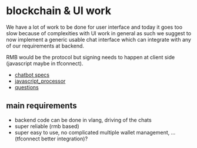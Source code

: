 # blockchain & UI work

We have a lot of work to be done for user interface and today it goes too slow because of complexities with UI work in general as such we suggest to now implement a generic usable chat interface which can integrate with any of our requirements at backend.

RMB would be the protocol but signing needs to happen at client side (javascript maybe in tfconnect).

- [chatbot specs](chat_bot_widget.md)
- [javascript_processor](javascript_processor.md)
- [questions](questions.md)


## main requirements

- backend code can be done in vlang, driving of the chats
- super reliable (rmb based)
- super easy to use, no complicated multiple wallet management, ... (tfconnect better integration)?